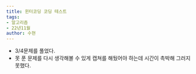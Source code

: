 ```yaml
---
title: 윈터코딩 코딩 테스트
tags:
- 알고리즘
- 22년11월
author: 수현
---
```


+ 3/4문제를 풀었다. 
+ 못 푼 문제를 다시 생각해볼 수 있게 캡쳐를 해뒀어야 하는데 시간이 촉박해 그러지 못했다. 